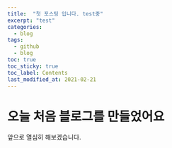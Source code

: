 ```yaml
---
title:  "첫 포스팅 입니다. test중"
excerpt: "test"
categories: 
  - blog
tags:
  - github
  - blog
toc: true
toc_sticky: true
toc_label: Contents
last_modified_at: 2021-02-21
---
```


# 오늘 처음 블로그를 만들었어요

앞으로 열심히 해보겠습니다.
